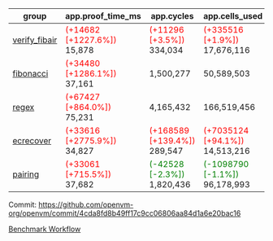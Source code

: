 | group | app.proof_time_ms | app.cycles | app.cells_used | leaf.proof_time_ms | leaf.cycles | leaf.cells_used |
| -- | -- | -- | -- | -- | -- | -- |
| [verify_fibair](https://github.com/openvm-org/openvm/blob/benchmark-results/benchmarks-pr/1734/verify_fibair-4cda8fd8b49ff17c9cc06806aa84d1a6e20bac16.md) |<span style='color: red'>(+14682 [+1227.6%])</span> 15,878 | <span style='color: red'>(+11296 [+3.5%])</span> 334,034 | <span style='color: red'>(+335516 [+1.9%])</span> 17,676,116 |- | - | - |
| [fibonacci](https://github.com/openvm-org/openvm/blob/benchmark-results/benchmarks-pr/1734/fibonacci-4cda8fd8b49ff17c9cc06806aa84d1a6e20bac16.md) |<span style='color: red'>(+34480 [+1286.1%])</span> 37,161 |  1,500,277 |  50,589,503 |- | - | - |
| [regex](https://github.com/openvm-org/openvm/blob/benchmark-results/benchmarks-pr/1734/regex-4cda8fd8b49ff17c9cc06806aa84d1a6e20bac16.md) |<span style='color: red'>(+67427 [+864.0%])</span> 75,231 |  4,165,432 |  166,519,456 |- | - | - |
| [ecrecover](https://github.com/openvm-org/openvm/blob/benchmark-results/benchmarks-pr/1734/ecrecover-4cda8fd8b49ff17c9cc06806aa84d1a6e20bac16.md) |<span style='color: red'>(+33616 [+2775.9%])</span> 34,827 | <span style='color: red'>(+168589 [+139.4%])</span> 289,547 | <span style='color: red'>(+7035124 [+94.1%])</span> 14,513,216 |- | - | - |
| [pairing](https://github.com/openvm-org/openvm/blob/benchmark-results/benchmarks-pr/1734/pairing-4cda8fd8b49ff17c9cc06806aa84d1a6e20bac16.md) |<span style='color: red'>(+33061 [+715.5%])</span> 37,682 | <span style='color: green'>(-42528 [-2.3%])</span> 1,820,436 | <span style='color: green'>(-1098790 [-1.1%])</span> 96,178,993 |- | - | - |


Commit: https://github.com/openvm-org/openvm/commit/4cda8fd8b49ff17c9cc06806aa84d1a6e20bac16

[Benchmark Workflow](https://github.com/openvm-org/openvm/actions/runs/15639235578)
